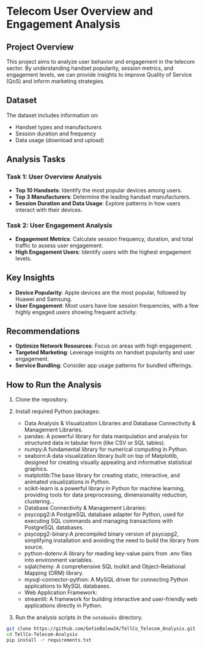 # Telecom User Overview and Engagement Analysis

## Project Overview

This project aims to analyze user behavior and engagement in the telecom sector. By understanding handset popularity, session metrics, and engagement levels, we can provide insights to improve Quality of Service (QoS) and inform marketing strategies.

## Dataset

The dataset includes information on:
- Handset types and manufacturers
- Session duration and frequency
- Data usage (download and upload)

## Analysis Tasks

### Task 1: User Overview Analysis

- **Top 10 Handsets**: Identify the most popular devices among users.
- **Top 3 Manufacturers**: Determine the leading handset manufacturers.
- **Session Duration and Data Usage**: Explore patterns in how users interact with their devices.

### Task 2: User Engagement Analysis

- **Engagement Metrics**: Calculate session frequency, duration, and total traffic to assess user engagement.
- **High Engagement Users**: Identify users with the highest engagement levels.

## Key Insights

- **Device Popularity**: Apple devices are the most popular, followed by Huawei and Samsung.
- **User Engagement**: Most users have low session frequencies, with a few highly engaged users showing frequent activity.

## Recommendations

- **Optimize Network Resources**: Focus on areas with high engagement.
- **Targeted Marketing**: Leverage insights on handset popularity and user engagement.
- **Service Bundling**: Consider app usage patterns for bundled offerings.

## How to Run the Analysis

1. Clone the repository.
2. Install required Python packages:
   - Data Analysis & Visualization Libraries and Database Connectivity & Management Libraries.
    + pandas: A powerful library for data manipulation and analysis for structured data in tabular form (like CSV or SQL tables).
    + numpy:A fundamental library for numerical computing in Python. 
    + seaborn:A data visualization library built on top of Matplotlib, designed for creating visually appealing and informative statistical graphics.
    + matplotlib:The base library for creating static, interactive, and animated visualizations in Python.
    + scikit-learn is a powerful library in Python for machine learning, providing tools for data preprocessing, dimensionality reduction, clustering... 

   - Database Connectivity & Management Libraries:
    + psycopg2:A PostgreSQL database adapter for Python, used for executing SQL commands and managing transactions with PostgreSQL databases.
    + psycopg2-binary:A precompiled binary version of psycopg2, simplifying installation and avoiding the need to build the library from source.
    + python-dotenv:A library for reading key-value pairs from .env files into environment variables. 
    + sqlalchemy: A comprehensive SQL toolkit and Object-Relational Mapping (ORM) library.
    + mysql-connector-python: A MySQL driver for connecting Python applications to MySQL databases.
   - Web Application Framework:
    + streamlit: A framework for building interactive and user-friendly web applications directly in Python.
3. Run the analysis scripts in the `notebooks` directory.


```bash
git clone https://github.com/GetieBalew24/TellCo_Telecom_Analysis.git
cd TellCo-Telecom-Analysis
pip install -r requirements.txt
